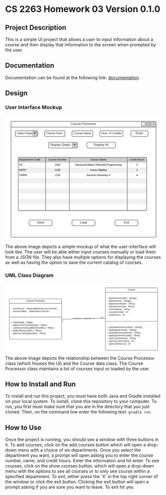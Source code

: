 # CS 2263 Homework 03 Version 0.1.0

## Project Description
This is a simple UI project that allows a user to input information about a course and then display 
that information to the screen when prompted by the user.

## Documentation
Documentation can be found at the following link: [documentation](javadoc/index.html)

## Design
### User Interface Mockup
![User Interface Diagram](images/Homework03UIDiagram.png) <br>
The above image depicts a simple mockup of what the user-interface will look like. The user
will be able either input courses manually or load them from a JSON file. They also have
multiple options for displaying the courses as well as having the option to save the current
catalog of courses.
### UML Class Diagram
![UML Class Diagram](images/Homework03ClassDiagram.png)
The above image depicts the relationship between the Course Processor class (which
houses the UI) and the Course data class. The Course Processor class maintains a list of courses input
or loaded by the user. 

## How to Install and Run
To install and run this project, you must have both Java and Gradle installed on your local
system. To install, clone this repository to your computer. To run, you first must make sure
that you are in the directory that you just cloned. Then, on the command line enter the following
text: ``gradle run`` 

## How to Use
Once the project is running, you should see a window with three buttons in it.
To add courses, click on the add courses button which will open a drop-down menu with a
choice of six departments. Once you select the department you want, a prompt will open
asking you to enter the course number, name, and credit hours. Enter the information and
hit enter. To see courses, click on the show courses button, which will open a drop-down
menu with the options to see all courses or to only see course within a specified department.
To exit, either press the 'X' in the top right corner of the window or click the exit button.
Clicking the exit button will open a prompt asking if you are sure you want to leave. To exit
hit yes.
